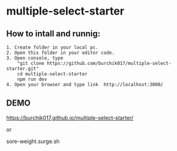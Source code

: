 # multiple-select-starter

## How to intall and runnig:

    1. Create folder in your local pc.
    2. Open this folder in your editor code.
    3. Open console, type
        "git clone https://github.com/burchik017/multiple-select-starter.git"
        cd multiple-select-starter
        npm run dev
    4. Open your browser and type link  http://localhost:3000/

## DEMO

https://burchik017.github.io/multiple-select-starter/

or

sore-weight.surge.sh
